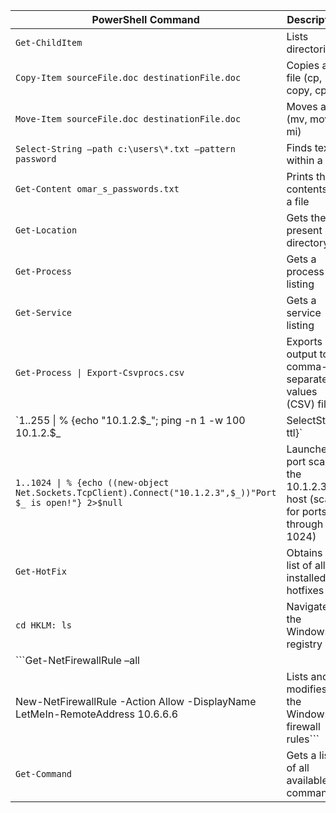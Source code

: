 | PowerShell Command  | Description                                                                |
|----------------------------------------------------------------------------------------------------------|----------------------------------------------------------------------------|
| `Get-ChildItem`                                                                                            | Lists directories                                                          |
| `Copy-Item sourceFile.doc destinationFile.doc`                                                             | Copies a file (cp, copy, cpi)                                              |
| `Move-Item sourceFile.doc destinationFile.doc`                                                             | Moves a file (mv, move, mi)                                                |
| `Select-String –path c:\users\*.txt –pattern password`                                                     | Finds text within a file                                                   |
| `Get-Content omar_s_passwords.txt`                                                                         | Prints the contents of a file                                              |
| `Get-Location`                                                                                             | Gets the present directory                                                 |
| `Get-Process`                                                                                              | Gets a process listing                                                     |
| `Get-Service`                                                                                              | Gets a service listing                                                     |
| `Get-Process \| Export-Csvprocs.csv`                                                                        | Exports output to a comma-separated values (CSV) file                      |
| `1..255 \| % {echo "10.1.2.$_"; ping -n 1 -w 100 10.1.2.$_ | SelectString ttl}`  | Launches a ping sweep to the 10.1.2.0/24 network                           |
| `1..1024 \| % {echo ((new-object Net.Sockets.TcpClient).Connect("10.1.2.3",$_))"Port $_ is open!"} 2>$null` | Launches a port scan to the 10.1.2.3 host (scans for ports 1 through 1024) |
| `Get-HotFix`    | Obtains a list of all installed hotfixes                                   |
| ```cd HKLM: ls```                                                                                             | Navigates the Windows registry                                             |
| ```Get-NetFirewallRule –all 
New-NetFirewallRule -Action Allow -DisplayName LetMeIn-RemoteAddress 10.6.6.6   | Lists and modifies the Windows firewall rules```                              |
| `Get-Command`                                                                                              | Gets a list of all available commands                                      |
